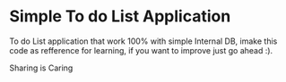 # Simple To do List Application

To do List application that work 100% with simple Internal DB, imake this code as refference for learning, if you want to improve just go ahead :).

Sharing is Caring
